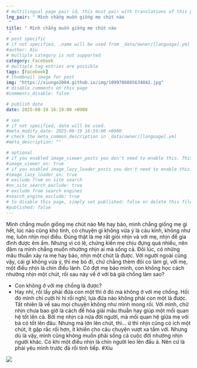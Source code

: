 ```yaml
---
# multilingual page pair id, this must pair with translations of this page. (This name must be unique)
lng_pair: " Mình chẳng muốn giống mẹ chút nào "
title: " Mình chẳng muốn giống mẹ chút nào "
# post specific
# if not specified, .name will be used from _data/owner/[language].yml
#author: Xíu
# multiple category is not supported
category: Facebook
# multiple tag entries are possible
tags: [Facebook]
# thumbnail image for post
img: "https://xiungo2004.github.io/img/1099706085634042.jpg"
# disable comments on this page
#comments_disable: false

# publish date
date: 2025-08-19 16:19:00 +0900

# seo
# if not specified, date will be used.
#meta_modify_date: 2025-08-19 16:19:00 +0900
# check the meta_common_description in _data/owner/[language].yml
#meta_description: ""

# optional
# if you enabled image_viewer_posts you don't need to enable this. This is only if image_viewer_posts = false
#image_viewer_on: true
# if you enabled image_lazy_loader_posts you don't need to enable this. This is only if image_lazy_loader_posts = false
#image_lazy_loader_on: true
# exclude from on site search
#on_site_search_exclude: true
# exclude from search engines
#search_engine_exclude: true
# to disable this page, simply set published: false or delete this file
#published: false
---
```

Mình chẳng muốn giống mẹ chút nào
Mẹ hay bảo, mình chẳng giống mẹ gì hết, lúc nào cũng khó tính, có chuyện gì không vừa ý là cáu kỉnh, không như mẹ, luôn nhịn mọi điều. Đúng thật là mẹ rất giỏi nhịn và với mẹ, nhịn để gia đình được êm ấm. Nhưng vì có lẽ, chứng kiến mẹ chịu đựng quá nhiều, nên đâm ra mình chẳng muốn nhường nhịn ai mà sống cả.
Đôi lúc, có những mâu thuẫn xảy ra mẹ hay bảo, nhịn một chút là được. Với người ngoài cũng vậy, cái gì không vừa ý, thì mẹ bỏ đi, chứ chẳng thèm đôi co làm gì, với mẹ, một điều nhịn là chín điều lành.
Có đợt mẹ bảo mình, con không học cách nhường nhịn một chút, rồi sau này về ở với bà già chồng làm sao?
- Con không ở với mẹ chồng là được? 
- Hay nhỉ, rồi lấy phải đứa con một thì ở đó mà không ở với mẹ chồng.
Hồi đó mình chỉ cười hì hì rồi nghĩ, lựa đứa nào không phải con một là được. Tất nhiên là về sau mọi chuyện không như mình mong rồi.
Với mình, chữ nhịn chưa bao giờ là cách để hóa giải mâu thuẫn hay giúp một mối quan hệ tốt lên cả. Bởi mẹ nhịn cả nửa đời người, mà mối quan hệ giữa mẹ với bà có tốt lên đâu. Nhưng mà lớn lên chút, thì… ừ thì nhịn cũng có ích một chút, ít gặp rắc rối hơn, ít khiến cho câu chuyện vượt xa tầm với.
Nhưng dù là vậy, mình cũng không muốn phải sống cả cuộc đời nhường nhịn người khác. Có khi một điều nhịn là chín người leo lên đầu á. Nên cứ là phải yêu mình trước đã rồi tính tiếp.
#Xíu

<!-- outline-end -->

<img src= "https://xiungo2004.github.io/img/1099706085634042.jpg">